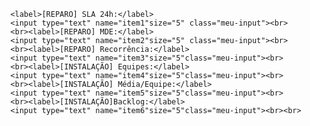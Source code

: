 
      <label>[REPARO] SLA 24h:</label>
      <input type="text" name="item1"size="5" class="meu-input"><br>
      <br><label>[REPARO] MDE:</label>     
      <input type="text" name="item2"size="5" class="meu-input"><br>
      <br><label>[REPARO] Recorrência:</label>
      <input type="text" name="item3"size="5"class="meu-input"><br>
      <br><label>[INSTALAÇÃO] Equipes:</label>
      <input type="text" name="item4"size="5"class="meu-input"><br>
      <br><label>[INSTALAÇÃO] Média/Equipe:</label>
      <input type="text" name="item5"size="5"class="meu-input"><br>
      <br><label>[INSTALAÇÃO]Backlog:</label>
      <input type="text" name="item6"size="5"class="meu-input"><br><br>
